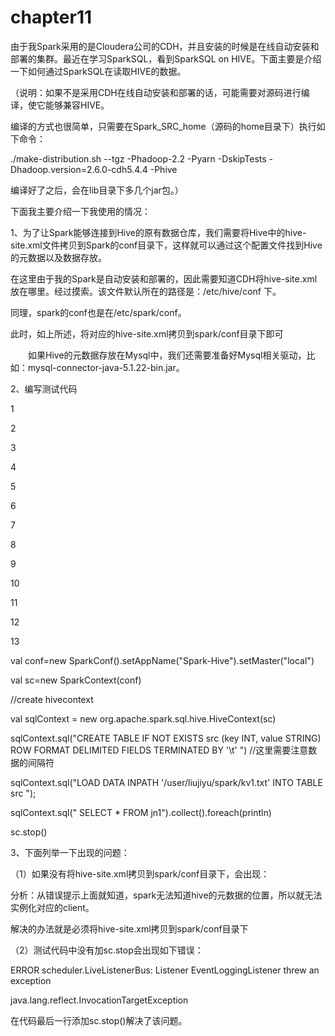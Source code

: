 # chapter11

由于我Spark采用的是Cloudera公司的CDH，并且安装的时候是在线自动安装和部署的集群。最近在学习SparkSQL，看到SparkSQL on HIVE。下面主要是介绍一下如何通过SparkSQL在读取HIVE的数据。



（说明：如果不是采用CDH在线自动安装和部署的话，可能需要对源码进行编译，使它能够兼容HIVE。



编译的方式也很简单，只需要在Spark\_SRC\_home（源码的home目录下）执行如下命令：



./make-distribution.sh --tgz -Phadoop-2.2 -Pyarn -DskipTests -Dhadoop.version=2.6.0-cdh5.4.4 -Phive



编译好了之后，会在lib目录下多几个jar包。）



下面我主要介绍一下我使用的情况：



1、为了让Spark能够连接到Hive的原有数据仓库，我们需要将Hive中的hive-site.xml文件拷贝到Spark的conf目录下，这样就可以通过这个配置文件找到Hive的元数据以及数据存放。



在这里由于我的Spark是自动安装和部署的，因此需要知道CDH将hive-site.xml放在哪里。经过摸索。该文件默认所在的路径是：/etc/hive/conf 下。



同理，spark的conf也是在/etc/spark/conf。



此时，如上所述，将对应的hive-site.xml拷贝到spark/conf目录下即可



　　如果Hive的元数据存放在Mysql中，我们还需要准备好Mysql相关驱动，比如：mysql-connector-java-5.1.22-bin.jar。



2、编写测试代码



1

2

3

4

5

6

7

8

9

10

11

12

13

val conf=new SparkConf\(\).setAppName\("Spark-Hive"\).setMaster\("local"\)

val sc=new SparkContext\(conf\)

 

//create hivecontext

val sqlContext = new org.apache.spark.sql.hive.HiveContext\(sc\)

 

sqlContext.sql\("CREATE TABLE IF NOT EXISTS src \(key INT, value STRING\) ROW FORMAT DELIMITED FIELDS TERMINATED BY '\t' "\)   //这里需要注意数据的间隔符

 

sqlContext.sql\("LOAD DATA INPATH '/user/liujiyu/spark/kv1.txt' INTO TABLE src  "\);

 

sqlContext.sql\(" SELECT \* FROM jn1"\).collect\(\).foreach\(println\)

 

sc.stop\(\)

 3、下面列举一下出现的问题：



（1）如果没有将hive-site.xml拷贝到spark/conf目录下，会出现：







分析：从错误提示上面就知道，spark无法知道hive的元数据的位置，所以就无法实例化对应的client。



解决的办法就是必须将hive-site.xml拷贝到spark/conf目录下



（2）测试代码中没有加sc.stop会出现如下错误：



ERROR scheduler.LiveListenerBus: Listener EventLoggingListener threw an exception

java.lang.reflect.InvocationTargetException



在代码最后一行添加sc.stop\(\)解决了该问题。



